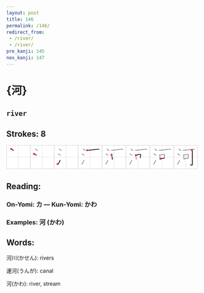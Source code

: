```yaml
---
layout: post
title: 146
permalink: /146/
redirect_from:
 - /river/
 - /river/
pre_kanji: 145
nex_kanji: 147
---
```


# {河}

## `river`

## Strokes: 8

<div class="stroke"><img src="../images/E6B2B3.png" /></div>

## Reading:

### On-Yomi: カ &mdash; Kun-Yomi: かわ

### Examples: 河 (かわ)

## Words:

河川(かせん): rivers

運河(うんが): canal

河(かわ): river, stream
